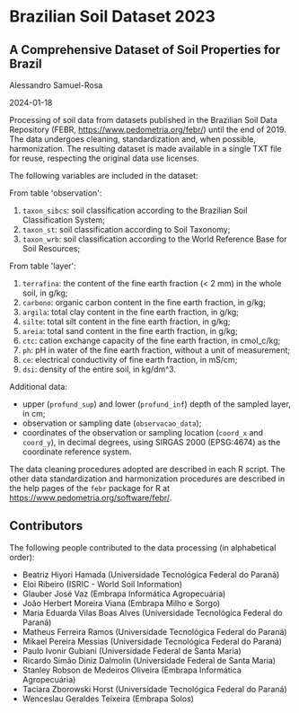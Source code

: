 # Brazilian Soil Dataset 2023

## A Comprehensive Dataset of Soil Properties for Brazil

Alessandro Samuel-Rosa

2024-01-18

Processing of soil data from datasets published in the Brazilian Soil Data Repository
(FEBR, https://www.pedometria.org/febr/) until the end of 2019. The data undergoes cleaning,
standardization and, when possible, harmonization. The resulting dataset is made available in a
single TXT file for reuse, respecting the original data use licenses.

The following variables are included in the dataset:

From table 'observation':

1. `taxon_sibcs`: soil classification according to the Brazilian Soil Classification System;
2. `taxon_st`: soil classification according to Soil Taxonomy;
3. `taxon_wrb`: soil classification according to the World Reference Base for Soil Resources;

From table 'layer':

1. `terrafina`: the content of the fine earth fraction (< 2 mm) in the whole soil, in g/kg;
2. `carbono`: organic carbon content in the fine earth fraction, in g/kg;
3. `argila`: total clay content in the fine earth fraction, in g/kg;
4. `silte`: total silt content in the fine earth fraction, in g/kg;
5. `areia`: total sand content in the fine earth fraction, in g/kg;
6. `ctc`: cation exchange capacity of the fine earth fraction, in cmol_c/kg;
7. `ph`: pH in water of the fine earth fraction, without a unit of measurement;
8. `ce`: electrical conductivity of fine earth fraction, in mS/cm;
9. `dsi`: density of the entire soil, in kg/dm^3.

Additional data:

- upper (`profund_sup`) and lower (`profund_inf`) depth of the sampled layer, in cm;
- observation or sampling date (`observacao_data`);
- coordinates of the observation or sampling location (`coord_x` and `coord_y`), in decimal degrees,
using SIRGAS 2000 (EPSG:4674) as the coordinate reference system.

The data cleaning procedures adopted are described in each R script. The other data standardization
and harmonization procedures are described in the help pages of the `febr` package for R at
https://www.pedometria.org/software/febr/.

## Contributors

The following people contributed to the data processing (in alphabetical order):

- Beatriz Hiyori Hamada (Universidade Tecnológica Federal do Paraná)
- Eloi Ribeiro (ISRIC - World Soil Information)
- Glauber José Vaz (Embrapa Informática Agropecuária)
- João Herbert Moreira Viana (Embrapa Milho e Sorgo)
- Maria Eduarda Vilas Boas Alves (Universidade Tecnológica Federal do Paraná)
- Matheus Ferreira Ramos (Universidade Tecnológica Federal do Paraná)
- Mikael Pereira Messias (Universidade Tecnológica Federal do Paraná)
- Paulo Ivonir Gubiani (Universidade Federal de Santa Maria)
- Ricardo Simão Diniz Dalmolin (Universidade Federal de Santa Maria)
- Stanley Robson de Medeiros Oliveira (Embrapa Informática Agropecuária)
- Taciara Zborowski Horst (Universidade Tecnológica Federal do Paraná)
- Wenceslau Geraldes Teixeira (Embrapa Solos)
